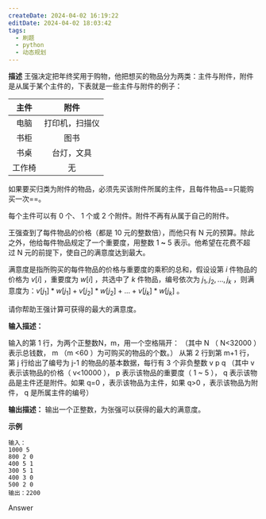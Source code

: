```yaml
---
createDate: 2024-04-02 16:19:22
editDate: 2024-04-02 18:03:42
tags:
  - 刷题
  - python
  - 动态规划
---
```

**描述**
王强决定把年终奖用于购物，他把想买的物品分为两类：主件与附件，附件是从属于某个主件的，下表就是一些主件与附件的例子：

| 主件  |   附件    |
| :-: | :-----: |
| 电脑  | 打印机，扫描仪 |
| 书柜  |   图书    |
| 书桌  |  台灯，文具  |
| 工作椅 |    无    |
如果要买归类为附件的物品，必须先买该附件所属的主件，且每件物品==只能购买一次==。

每个主件可以有 0 个、 1 个或 2 个附件。附件不再有从属于自己的附件。

王强查到了每件物品的价格（都是 10 元的整数倍），而他只有 N 元的预算。除此之外，他给每件物品规定了一个重要度，用整数 1 **~** 5 表示。他希望在花费不超过 N 元的前提下，使自己的满意度达到最大。

满意度是指所购买的每件物品的价格与重要度的乘积的总和，假设设第 $i$ 件物品的价格为 $v[i]$ ，重要度为 $w[i]$ ，共选中了 $k$ 件物品，编号依次为 $j_1,j_2,...,j_k$ ，则满意度为：$v[j_1]*w[j_1]+v[j_2]*w[j_2]+...+v[j_k]*w[j_k]$ 。

请你帮助王强计算可获得的最大的满意度。

**输入描述：**

输入的第 1 行，为两个正整数N，m，用一个空格隔开：
（其中 N （ N<32000 ）表示总钱数， m （m <60 ）为可购买的物品的个数。）
从第 2 行到第 m+1 行，第 j 行给出了编号为 j-1 的物品的基本数据，每行有 3 个非负整数 v p q
（其中 v 表示该物品的价格（ v<10000 ）， p 表示该物品的重要度（ 1 ~ 5 ）， q 表示该物品是主件还是附件。如果 q=0 ，表示该物品为主件，如果 q>0 ，表示该物品为附件， q 是所属主件的编号）

**输出描述：**
 输出一个正整数，为张强可以获得的最大的满意度。

**示例**
```
输入：
1000 5
800 2 0
400 5 1
300 5 1
400 3 0
500 2 0
输出：2200
```

Answer
```python

```
